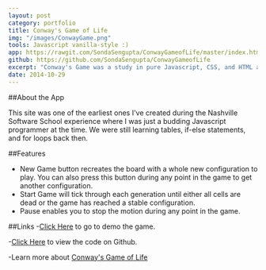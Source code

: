 ```yaml
---
layout: post
category: portfolio
title: Conway's Game of Life
img: "/images/ConwayGame.png"
tools: Javascript vanilla-style :)
app: https://rawgit.com/SondaSengupta/ConwayGameofLife/master/index.html
github: https://github.com/SondaSengupta/ConwayGameofLife
excerpt: "Conway's Game was a study in pure Javascript, CSS, and HTML and one of the earliest projects created during my time at the Nashville Software School."
date: 2014-10-29
---
```


##About the App

This site was one of the earliest ones I've created during the Nashville Software School experience where I was just a budding Javascript programmer at the time. We were still learning tables, if-else statements, and for loops back then.

##Features
- New Game button recreates the board with a whole new configuration to play. You can also press this button during any point in the game to get another configuration.
- Start Game will tick through each generation until either all cells are dead or the game has reached a stable configuration.
- Pause enables you to stop the motion during any point in the game.

##Links
-[Click Here](https://rawgit.com/SondaSengupta/ConwayGameofLife/master/index.html) to go to demo the game.

-[Click Here](https://github.com/SondaSengupta/ConwayGameofLife) to view the code on Github.

-Learn more about [Conway's Game of Life](https://en.wikipedia.org/wiki/Conway%27s_Game_of_Life)
